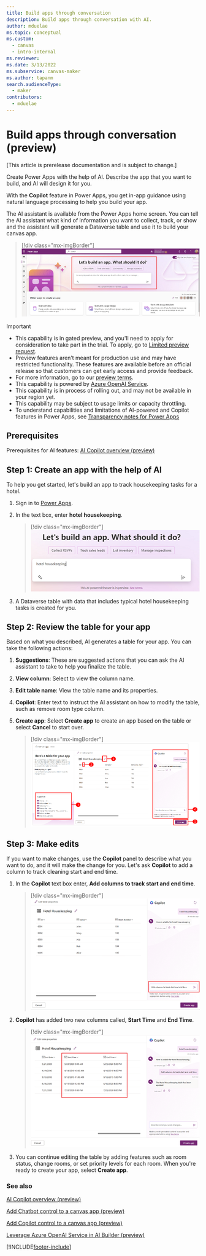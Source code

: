 ```yaml
---
title: Build apps through conversation
description: Build apps through conversation with AI.
author: mduelae
ms.topic: conceptual
ms.custom: 
  - canvas
  - intro-internal
ms.reviewer: 
ms.date: 3/13/2022
ms.subservice: canvas-maker
ms.author: tapanm
search.audienceType: 
  - maker
contributors:
  - mduelae
---
```


# Build apps through conversation (preview)

[This article is prerelease documentation and is subject to change.]

Create Power Apps with the help of AI. Describe the app that you want to build, and AI will design it for you.

With the **Copilot** feature in Power Apps, you get in-app guidance using natural language processing to help you build your app.

The AI assistant is available from the Power Apps home screen. You can tell the AI assistant what kind of information you want to collect, track, or show and the assistant will generate a Dataverse table and use it to build your canvas app.

> [!div class="mx-imgBorder"]
> ![Tell the AI assistant the information you want to track in your app.](media/artificial-intelligence/create-app-using-ai-1.png)

> [!IMPORTANT]
> - This capability is in gated preview, and you'll need to apply for consideration to take part in the trial. To apply, go to [Limited preview request](https://go.microsoft.com/fwlink/?linkid=2227838).
> - Preview features aren’t meant for production use and may have restricted functionality. These features are available before an official release so that customers can get early access and provide feedback.
> - For more information, go to our [preview terms](https://go.microsoft.com/fwlink/?linkid=2189520).
> - This capability is powered by [ Azure OpenAI Service](/azure/cognitive-services/openai/overview).
> - This capability is in process of rolling out, and may not be available in your region yet.
> - This capability  may be subject to usage limits or capacity throttling.
> - To understand capabilities and limitations of AI-powered and Copilot features in Power Apps, see [Transparency notes for Power Apps](../common/transparency-note.md)


## Prerequisites

Prerequisites for AI features: [AI Copilot overview (preview)](ai-overview.md)


## Step 1: Create an app with the help of AI

To help you get started, let's build an app to track housekeeping tasks for a hotel.

1. Sign in to [Power Apps](https://make.powerapps.com).

2. In the text box, enter **hotel housekeeping**.

   > [!div class="mx-imgBorder"]
   > ![Describle your app.](media/artificial-intelligence/describe-your-app.png)

3. A Dataverse table with data that includes typical hotel housekeeping tasks is created for you.

## Step 2: Review the table for your app

Based on what you described, AI generates a table for your app. You can take the following actions:

1. **Suggestions**: These are suggested actions that you can ask the AI assistant to take to help you finalize the table.

2. **View column**: Select to view the column name.

3. **Edit table name**: View the table name and its properties.

4. **Copilot**: Enter text to instruct the AI assistant on how to modify the table, such as remove room type column.

5. **Create app**: Select **Create app** to create an app based on the table or select **Cancel** to start over.

   > [!div class="mx-imgBorder"]
   > ![Review table for your app.](media/artificial-intelligence/table-created.png)

## Step 3: Make edits

If you want to make changes, use the **Copilot** panel to describe what you want to do, and it will make the change for you. Let's ask **Copilot** to add a column to track cleaning start and end time.

1. In the **Copilot** text box enter, **Add columns to track start and end time**.

   > [!div class="mx-imgBorder"]
   > ![Enter text to tell Copilot how you want to edit the table.](media/artificial-intelligence/add-column.png)

2. **Copilot** has added two new columns called, **Start Time** and **End Time**.

   > [!div class="mx-imgBorder"]
   > ![Example of columns that Copilot created.](media/artificial-intelligence/column-created.png)


3. You can continue editing the table by adding features such as room status, change rooms, or set priority levels for each room. When you're ready to create your app, select **Create app**.

### See also

[AI Copilot overview (preview)](ai-overview.md)

[Add Chatbot control to a canvas app (preview)](add-ai-chatbot.md)

[Add Copilot control to a canvas app (preview)](add-ai-copilot.md)

[Leverage Azure OpenAI Service in AI Builder (preview)](/ai-builder/prebuilt-azure-openai) 



[!INCLUDE[footer-include](../../includes/footer-banner.md)]
